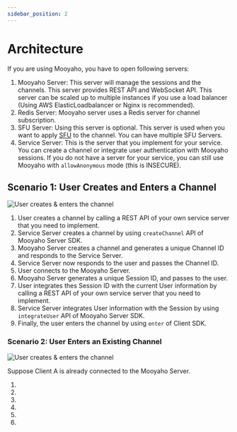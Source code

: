 ```yaml
---
sidebar_position: 2
---
```


# Architecture

If you are using Mooyaho, you have to open following servers:

1. Mooyaho Server: This server will manage the sessions and the channels. This server provides REST API and WebSocket API. This server can be scaled up to multiple instances if you use a load balancer (Using AWS ElasticLoadbalancer or Nginx is recommended).
2. Redis Server: Mooyaho server uses a Redis server for channel subscription.
3. SFU Server: Using this server is optional. This server is used when you want to apply [SFU](https://webrtcglossary.com/sfu/) to the channel. You can have multiple SFU Servers.
4. Service Server: This is the server that you implement for your service. You can create a channel or integrate user authentication with Mooyaho sessions. If you do not have a server for your service, you can still use Mooyaho with `allowAnonymous` mode (this is INSECURE).

## Scenario 1: User Creates and Enters a Channel

![User creates & enters the channel](/img/architecture/create-and-enter-channel.png)

1. User creates a channel by calling a REST API of your own service server that you need to implement.
2. Service Server creates a channel by using `createChannel` API of Mooyaho Server SDK.
3. Mooyaho Server creates a channel and generates a unique Channel ID and responds to the Service Server.
4. Service Server now responds to the user and passes the Channel ID.
5. User connects to the Mooyaho Server.
6. Mooyaho Server generates a unique Session ID, and passes to the user.
7. User integrates thes Session ID with the current User information by calling a REST API of your own service server that you need to implement.
8. Service Server integrates User information with the Session by using `integrateUser` API of Mooyaho Server SDK.
9. Finally, the user enters the channel by using `enter` of Client SDK.

### Scenario 2: User Enters an Existing Channel

![User creates & enters the channel](/img/architecture/enter-existing-channel.png)

Suppose Client A is already connected to the Mooyaho Server.

1.
2.
3.
4.
5.
6.
